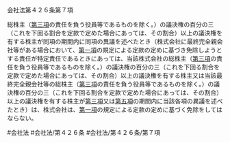 会社法第４２６条第７項

総株主（[第三項](会社法＿＿＿＿第４２６条第３項)の責任を負う役員等であるものを除く。）の議決権の百分の三（これを下回る割合を定款で定めた場合にあっては、その割合）以上の議決権を有する株主が同項の期間内に同項の異議を述べたとき（株式会社に最終完全親会社等がある場合において、[第一項](会社法＿＿＿＿第４２６条第１項)の規定による定款の定めに基づき免除しようとする責任が特定責任であるときにあっては、当該株式会社の総株主（[第三項](会社法＿＿＿＿第４２６条第３項)の責任を負う役員等であるものを除く。）の議決権の百分の三（これを下回る割合を定款で定めた場合にあっては、その割合）以上の議決権を有する株主又は当該最終完全親会社等の総株主（[第三項](会社法＿＿＿＿第４２６条第３項)の責任を負う役員等であるものを除く。）の議決権の百分の三（これを下回る割合を定款で定めた場合にあっては、その割合）以上の議決権を有する株主が[第三項](会社法＿＿＿＿第４２６条第３項)又は[第五項](会社法＿＿＿＿第４２６条第５項)の期間内に当該各項の異議を述べたとき）は、株式会社は、[第一項](会社法＿＿＿＿第４２６条第１項)の規定による定款の定めに基づく免除をしてはならない。

#会社法
#会社法/第４２６条
#会社法/第４２６条/第７項
